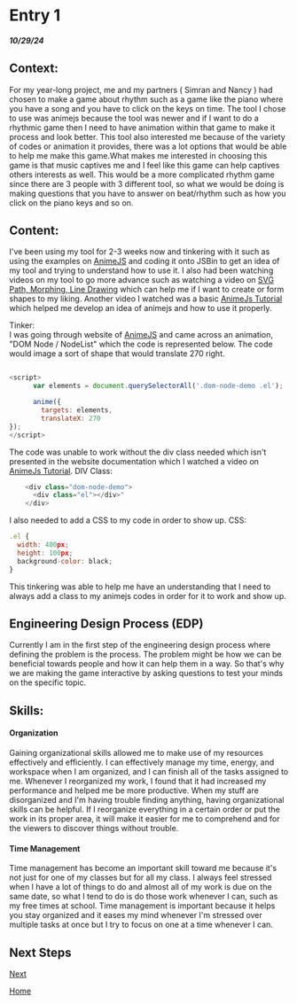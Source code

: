 # Entry 1
##### 10/29/24

## Context: 
For my year-long project, me and my partners ( Simran and Nancy ) had chosen to make a game about rhythm such as a game like the piano where you have a song and you have to click on the keys on time. The tool I chose to use was animejs because the tool was newer and if I want to do a rhythmic game then I need to have animation within that game to make it process and look better. This tool also interested me because of the variety of codes or animation it provides, there was a lot options that would be able to help me make this game.What makes me interested in choosing this game is that music captives me and I feel like this game can help captives others interests as well. This would be a more complicated rhythm game since there are 3 people with 3 different tool, so what we would be doing is making questions that you have to answer on beat/rhythm such as how you click on the piano keys and so on.

## Content:
I've been using my tool for 2-3 weeks now and tinkering with it such as using the examples on [AnimeJS](https://animejs.com/documentation/#cssSelector) and coding it onto JSBin to get an idea of my tool and trying to understand how to use it. I also had been watching videos on my tool to go more advance such as watching a video on [SVG Path, Morphing, Line Drawing](https://www.youtube.com/watch?v=mAKYW_1f-dw&t=482s) which can help me if I want to create or form shapes to my liking. Another video I watched was a basic [AnimeJs Tutorial](https://www.youtube.com/watch?v=uRDLFXxihgc) which helped me develop an idea of animejs and how to use it properly. 

Tinker:                                                  
I was going through website of [AnimeJS](https://animejs.com/documentation/#cssSelector) and came across an animation, "DOM Node / NodeList" which the code is represented below. The code would image a sort of shape that would translate 270 right.

```js

<script>
      var elements = document.querySelectorAll('.dom-node-demo .el');

      anime({
        targets: elements,
        translateX: 270
});
</script>
```
The code was unable to work without the div class needed which isn't presented in the website documentation which I watched a video on [AnimeJs Tutorial](https://www.youtube.com/watch?v=uRDLFXxihgc). DIV Class:
```js
    <div class="dom-node-demo">
      <div class="el"></div>"
    </div>
```
I also needed to add a CSS to my code in order to show up. CSS:
```js
.el {
  width: 400px;
  height: 100px;
  background-color: black;
}
```
This tinkering was able to help me have an understanding that I need to always add a class to my animejs codes in order for it to work and show up.
## Engineering Design Process (EDP)                                                  
Currently I am in the first step of the engineering design process where defining the problem is the process. The problem might be how we can be beneficial towards people and how it can help them in a way. So that's why we are making the game interactive by asking questions to test your minds on the specific topic.

## Skills: 
#### Organization
Gaining organizational skills allowed me to make use of my resources effectively and efficiently. I can effectively manage my time, energy, and workspace when I am organized, and I can finish all of the tasks assigned to me. Whenever I reorganized my work, I found that it had increased my performance and helped me be more productive. When my stuff are disorganized and I'm having trouble finding anything, having organizational skills can be helpful. If I reorganize everything in a certain order or put the work in its proper area, it will make it easier for me to comprehend and for the viewers to discover things without trouble.

#### Time Management
Time management has become an important skill toward me because it's not just for one of my classes but for all my class. I always feel stressed when I have a lot of things to do and almost all of my work is due on the same date, so what I tend to do is do those work whenever I can, such as my free times at school. Time management is important because it helps you stay organized and it eases my mind whenever I'm stressed over multiple tasks at once but I try to focus on one at a time whenever I can.

#### 

## Next Steps
[Next](entry02.md)

[Home](../README.md)
